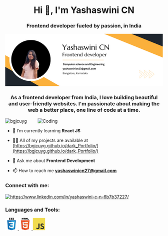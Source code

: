 <h1 align="center">Hi 👋, I'm Yashaswini CN</h1>
<h3 align="center">Frontend developer fueled by passion, in India</h3>
<div align="center"> <img src="https://raw.githubusercontent.com/bgjcuyg/bgjcuyg/main/Yashaswini CN.png"> </div>
<h3 align="center">As a frontend developer from India, I love building beautiful and user-friendly websites. I'm passionate about making the web a better place, one line of code at a time.</h3>
<img align="right" alt="Coding" width="400" src="https://i.gifer.com/JXA0.gif">
<p align="left"> <img src="https://komarev.com/ghpvc/?username=bgjcuyg&label=Profile%20views&color=0e75b6&style=flat" alt="bgjcuyg" /> </p>

- 🌱 I’m currently learning **React JS**    

- 👨‍💻 All of my projects are available at [https://bgjcuyg.github.io/dark_Portfolio/](https://bgjcuyg.github.io/dark_Portfolio/)

- 💬 Ask me about **Frontend Development**

- 📫 How to reach me **yashaswinicn27@gmail.com**

<h3 align="left">Connect with me:</h3>
<p align="left">
<a href="https://linkedin.com/in/https://www.linkedin.com/in/yashaswini-c-n-6b7b37227/" target="blank"><img align="center" src="https://raw.githubusercontent.com/rahuldkjain/github-profile-readme-generator/master/src/images/icons/Social/linked-in-alt.svg" alt="https://www.linkedin.com/in/yashaswini-c-n-6b7b37227/" height="30" width="40" /></a>
</p>

<h3 align="left">Languages and Tools:</h3>
<p align="left"> <a href="https://www.w3schools.com/css/" target="_blank" rel="noreferrer"> <img src="https://raw.githubusercontent.com/devicons/devicon/master/icons/css3/css3-original-wordmark.svg" alt="css3" width="40" height="40"/> </a> <a href="https://www.w3.org/html/" target="_blank" rel="noreferrer"> <img src="https://raw.githubusercontent.com/devicons/devicon/master/icons/html5/html5-original-wordmark.svg" alt="html5" width="40" height="40"/> </a> <a href="https://developer.mozilla.org/en-US/docs/Web/JavaScript" target="_blank" rel="noreferrer"> <img src="https://raw.githubusercontent.com/devicons/devicon/master/icons/javascript/javascript-original.svg" alt="javascript" width="40" height="40"/> </a> </p>
